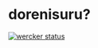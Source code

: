 # dorenisuru?

[![wercker status](https://app.wercker.com/status/96ba6f3ba91e85a1d6b9cde267b3b818/s/master "wercker status")](https://app.wercker.com/project/byKey/96ba6f3ba91e85a1d6b9cde267b3b818)
